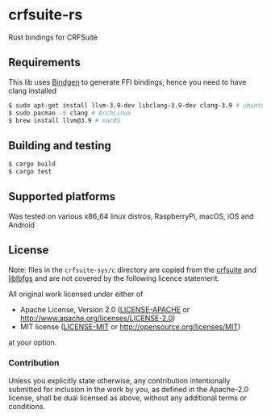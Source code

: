 # crfsuite-rs

Rust bindings for CRFSuite

## Requirements

This lib uses [Bindgen](https://github.com/servo/rust-bindgen) to generate FFI bindings, hence you need to have clang installed

```bash
$ sudo apt-get install llvm-3.9-dev libclang-3.9-dev clang-3.9 # ubuntu, see http://apt.llvm.org/ before 16.10
$ sudo pacman -S clang # ArchLinux
$ brew install llvm@3.9 # macOS
```

## Building and testing

```bash
$ cargo build
$ cargo test
```

## Supported platforms

Was tested on various x86_64 linux distros, RaspberryPi, macOS, iOS and Android


## License

Note: files in the `crfsuite-sys/c` directory are copied from the
[crfsuite](https://github.com/chokkan/crfsuite) and
[liblbfgs](https://github.com/chokkan/liblbfgs) and are not covered by
the following licence statement.


All original work licensed under either of
 * Apache License, Version 2.0 ([LICENSE-APACHE](LICENSE-APACHE) or http://www.apache.org/licenses/LICENSE-2.0)
 * MIT license ([LICENSE-MIT](LICENSE-MIT) or http://opensource.org/licenses/MIT)

at your option.

### Contribution

Unless you explicitly state otherwise, any contribution intentionally submitted
for inclusion in the work by you, as defined in the Apache-2.0 license, shall
be dual licensed as above, without any additional terms or conditions.


